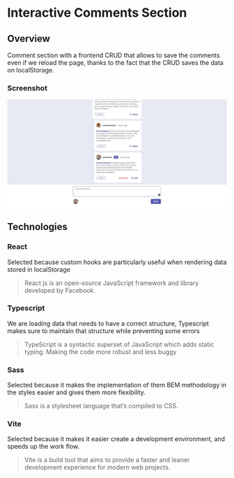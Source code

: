 # Interactive Comments Section

## Overview
Comment section with a frontend CRUD that allows to save the comments even if we reload the page, thanks to the fact that the CRUD saves the data on localStorage.

### Screenshot
![screenshot of the project](screenshot.jfif)

## Technologies

### React
Selected because custom hooks are particularly useful when rendering data stored in localStorage

>React js is an open-source JavaScript framework and library developed by Facebook.

### Typescript
We are loading data that needs to have a correct structure, Typescript makes sure to maintain that structure while preventing some errors

> TypeScript is a syntactic superset of JavaScript which adds static typing. Making the code more robust and less buggy

### Sass

Selected because it makes the implementation of them BEM methodology in the styles easier and gives them more flexibility.

>Sass is a stylesheet language that’s compiled to CSS.

### Vite
Selected because it makes it easier create a development environment, and speeds up the work flow.

>Vite is a build tool that aims to provide a faster and leaner development experience for modern web projects.